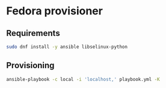 # Fedora provisioner

## Requirements

```bash
sudo dnf install -y ansible libselinux-python
```

## Provisioning

```bash
ansible-playbook -c local -i 'localhost,' playbook.yml -K
```
